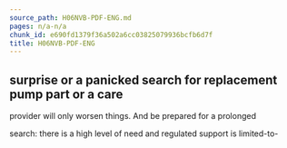 ```yaml
---
source_path: H06NVB-PDF-ENG.md
pages: n/a-n/a
chunk_id: e690fd1379f36a502a6cc03825079936bcfb6d7f
title: H06NVB-PDF-ENG
---
```

## surprise or a panicked search for replacement pump part or a care

provider will only worsen things. And be prepared for a prolonged

search: there is a high level of need and regulated support is limited-to-
